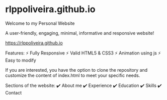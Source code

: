 # rlppoliveira.github.io
Welcome to my Personal Website 

A user-friendly, engaging, minimal, informative and responsive website!

https://rlppoliveira.github.io


Features:
⚡️ Fully Responsive
⚡️ Valid HTML5 & CSS3
⚡️ Animation using js
⚡️ Easy to modify


If you are interested, you have the option to clone the repository and customize the content of index.html to meet your specific needs.

Sections of the website:
✔️ About me
✔️ Experience
✔️ Education
✔️ Skills
✔️ Contact 

